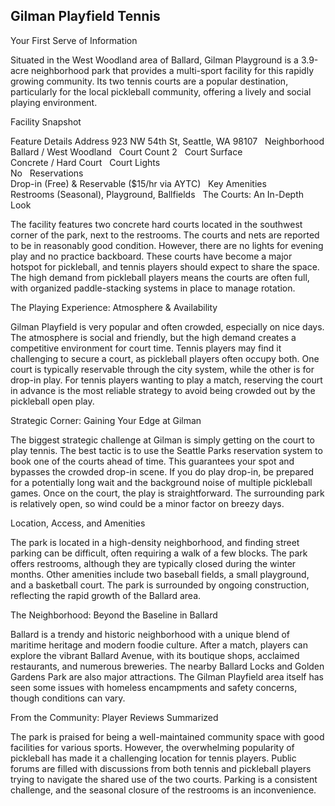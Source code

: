## Gilman Playfield Tennis

Your First Serve of Information

Situated in the West Woodland area of Ballard, Gilman Playground is a 3.9-acre neighborhood park that provides a multi-sport facility for this rapidly growing community. Its two tennis courts are a popular destination, particularly for the local pickleball community, offering a lively and social playing environment.   

Facility Snapshot

Feature	Details
Address	
923 NW 54th St, Seattle, WA 98107    
Neighborhood	
Ballard / West Woodland    
Court Count	
2    
Court Surface	
Concrete / Hard Court    
Court Lights	
No    
Reservations	
Drop-in (Free) & Reservable ($15/hr via AYTC)    
Key Amenities	
Restrooms (Seasonal), Playground, Ballfields    
The Courts: An In-Depth Look

The facility features two concrete hard courts located in the southwest corner of the park, next to the restrooms. The courts and nets are reported to be in reasonably good condition. However, there are no lights for evening play and no practice backboard. These courts have become a major hotspot for pickleball, and tennis players should expect to share the space. The high demand from pickleball players means the courts are often full, with organized paddle-stacking systems in place to manage rotation.   

The Playing Experience: Atmosphere & Availability

Gilman Playfield is very popular and often crowded, especially on nice days. The atmosphere is social and friendly, but the high demand creates a competitive environment for court time. Tennis players may find it challenging to secure a court, as pickleball players often occupy both. One court is typically reservable through the city system, while the other is for drop-in play. For tennis players wanting to play a match, reserving the court in advance is the most reliable strategy to avoid being crowded out by the pickleball open play.   

Strategic Corner: Gaining Your Edge at Gilman

The biggest strategic challenge at Gilman is simply getting on the court to play tennis. The best tactic is to use the Seattle Parks reservation system to book one of the courts ahead of time. This guarantees your spot and bypasses the crowded drop-in scene. If you do play drop-in, be prepared for a potentially long wait and the background noise of multiple pickleball games. Once on the court, the play is straightforward. The surrounding park is relatively open, so wind could be a minor factor on breezy days.

Location, Access, and Amenities

The park is located in a high-density neighborhood, and finding street parking can be difficult, often requiring a walk of a few blocks. The park offers restrooms, although they are typically closed during the winter months. Other amenities include two baseball fields, a small playground, and a basketball court. The park is surrounded by ongoing construction, reflecting the rapid growth of the Ballard area.   

The Neighborhood: Beyond the Baseline in Ballard

Ballard is a trendy and historic neighborhood with a unique blend of maritime heritage and modern foodie culture. After a match, players can explore the vibrant Ballard Avenue, with its boutique shops, acclaimed restaurants, and numerous breweries. The nearby Ballard Locks and Golden Gardens Park are also major attractions. The Gilman Playfield area itself has seen some issues with homeless encampments and safety concerns, though conditions can vary.   

From the Community: Player Reviews Summarized

The park is praised for being a well-maintained community space with good facilities for various sports. However, the overwhelming popularity of pickleball has made it a challenging location for tennis players. Public forums are filled with discussions from both tennis and pickleball players trying to navigate the shared use of the two courts. Parking is a consistent challenge, and the seasonal closure of the restrooms is an inconvenience.
